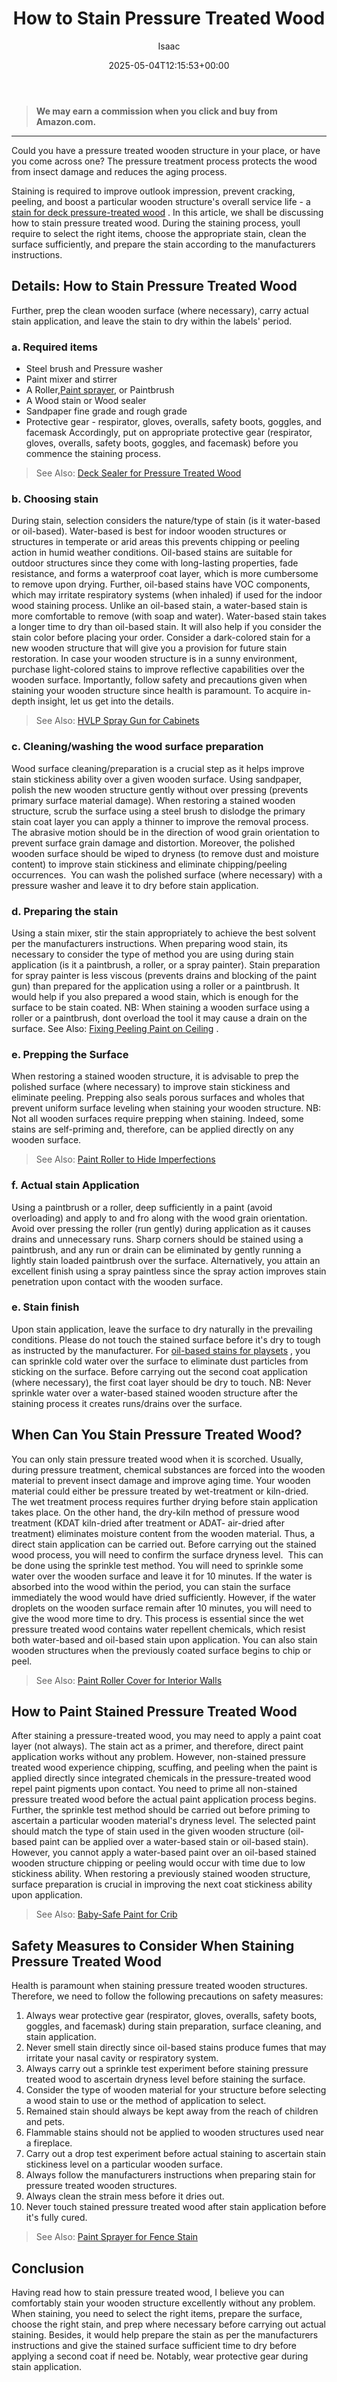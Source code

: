 ﻿---
author: Isaac
layout: post
title: How to Stain Pressure Treated Wood
date: '2025-05-04T12:15:53+00:00'
categories:
- DIY Paintings
tags: []
slug: /how-to-stain-pressure-treated-wood/
lastmod: 2025-05-07T12:21:28+03:00
---
> **We may earn a commission when you click and buy from Amazon.com.**
>

---
Could you have a pressure treated wooden structure in your place, or have you come across one? The pressure treatment process protects the wood from insect damage and reduces the aging process.

Staining is required to improve outlook impression, prevent cracking, peeling, and boost a particular wooden structure's overall service life - a
[stain for deck pressure-treated wood](https://pestpolicy.com/best-deck-stain-for-pressure-treated-wood/)
.
In this article, we shall be discussing how to stain pressure treated wood. During the staining process, youll require to select the right items, choose the appropriate stain, clean the surface sufficiently, and prepare the stain according to the manufacturers instructions.
## Details: How to Stain Pressure Treated Wood
Further, prep the clean wooden surface (where necessary), carry actual stain application, and leave the stain to dry within the labels' period.
### a. Required items
- Steel brush and Pressure washer
- Paint mixer and stirrer
- A Roller,[Paint sprayer](https://pestpolicy.com/best-sprayer-for-latex-paint/), or Paintbrush
- A Wood stain or Wood sealer
- Sandpaper  fine grade and rough grade
- Protective gear - respirator, gloves, overalls, safety boots, goggles, and facemask
Accordingly, put on appropriate protective gear (respirator, gloves, overalls, safety boots, goggles, and facemask) before you commence the staining process.
> See Also:
> [Deck Sealer for Pressure Treated Wood](https://pestpolicy.com/best-deck-sealer-for-pressure-treated-wood/)
### b. Choosing stain
During stain, selection considers the nature/type of stain (is it water-based or oil-based). Water-based is best for indoor wooden structures or structures in temperate or arid areas  this prevents chipping or peeling action in humid weather conditions.
Oil-based stains are suitable for outdoor structures since they come with long-lasting properties, fade resistance, and forms a waterproof coat layer, which is more cumbersome to remove upon drying. Further, oil-based stains have VOC components, which may irritate respiratory systems (when inhaled) if used for the indoor wood staining process.
Unlike an oil-based stain, a water-based stain is more comfortable to remove (with soap and water). Water-based stain takes a longer time to dry than oil-based stain. It will also help if you consider the stain color before placing your order.
Consider a dark-colored stain for a new wooden structure that will give you a provision for future stain restoration. In case your wooden structure is in a sunny environment, purchase light-colored stains to improve reflective capabilities over the wooden surface.
Importantly, follow safety and precautions given when staining your wooden structure since health is paramount. To acquire in-depth insight, let us get into the details.
> See Also:
> [HVLP Spray Gun for Cabinets](https://pestpolicy.com/best-hvlp-spray-gun-for-cabinets/)
### c. Cleaning/washing the wood  surface preparation
Wood surface cleaning/preparation is a crucial step as it helps improve stain stickiness ability over a given wooden surface. Using sandpaper, polish the new wooden structure gently without over pressing (prevents primary surface material damage).
When restoring a stained wooden structure, scrub the surface using a steel brush to dislodge the primary stain coat layer  you can apply a thinner to improve the removal process.  The abrasive motion should be in the direction of wood grain orientation to prevent surface grain damage and distortion.
Moreover, the polished wooden surface should be wiped to dryness (to remove dust and moisture content) to improve stain stickiness and eliminate chipping/peeling occurrences.  You can wash the polished surface (where necessary) with a pressure washer and leave it to dry before stain application.
### d. Preparing the stain
Using a stain mixer, stir the stain appropriately to achieve the best solvent per the manufacturers instructions.
When preparing wood stain, its necessary to consider the type of method you are using during stain application (is it a paintbrush, a roller, or a spray painter).
Stain preparation for spray painter is less viscous (prevents drains and blocking of the paint gun) than prepared for the application using a roller or a paintbrush.
It would help if you also prepared a wood stain, which is enough for the surface to be stain coated.
NB: When staining a wooden surface using a roller or a paintbrush, dont overload the tool  it may cause a drain on the surface. See Also:
[Fixing Peeling Paint on Ceiling](https://pestpolicy.com/how-do-i-fix-peeling-paint-on-ceiling/)
.
### e. Prepping the Surface
When restoring a stained wooden structure, it is advisable to prep the polished surface (where necessary) to improve stain stickiness and eliminate peeling.
Prepping also seals porous surfaces and wholes that prevent uniform surface leveling when staining your wooden structure.
NB: Not all wooden surfaces require prepping when staining. Indeed, some stains are self-priming and, therefore, can be applied directly on any wooden surface.
> See Also:
> [Paint Roller to Hide Imperfections](https://pestpolicy.com/best-paint-roller-to-hide-imperfections/)
### f. Actual stain Application
Using a paintbrush or a roller, deep sufficiently in a paint (avoid overloading) and apply to and fro along with the wood grain orientation. Avoid over pressing the roller (run gently) during application as it causes drains and unnecessary runs.
Sharp corners should be stained using a paintbrush, and any run or drain can be eliminated by gently running a lightly stain loaded paintbrush over the surface.
Alternatively, you attain an excellent finish using a spray paintless since the spray action improves stain penetration upon contact with the wooden surface.
### e. Stain finish
Upon stain application, leave the surface to dry naturally in the prevailing conditions. Please do not touch the stained surface before it's dry to tough as instructed by the manufacturer.
For
[oil-based stains for playsets](https://pestpolicy.com/best-stain-for-swing-set/)
, you can sprinkle cold water over the surface to eliminate dust particles from sticking on the surface.
Before carrying out the second coat application (where necessary), the first coat layer should be dry to touch.
NB: Never sprinkle water over a water-based stained wooden structure after the staining process  it creates runs/drains over the surface.
## When Can You Stain Pressure Treated Wood?
You can only stain pressure treated wood when it is scorched. Usually, during pressure treatment, chemical substances are forced into the wooden material to prevent insect damage and improve aging time.
Your wooden material could either be pressure treated by wet-treatment or kiln-dried. The wet treatment process requires further drying before stain application takes place.
On the other hand, the dry-kiln method of pressure wood treatment (KDAT kiln-dried after treatment or ADAT- air-dried after treatment) eliminates moisture content from the wooden material. Thus, a direct stain application can be carried out.
Before carrying out the stained wood process, you will need to confirm the surface dryness level.  This can be done using the sprinkle test method.
You will need to sprinkle some water over the wooden surface and leave it for 10 minutes. If the water is absorbed into the wood within the period, you can stain the surface immediately  the wood would have dried sufficiently.
However, if the water droplets on the wooden surface remain after 10 minutes, you will need to give the wood more time to dry.
This process is essential since the wet pressure treated wood contains water repellent chemicals, which resist both water-based and oil-based stain upon application.
You can also stain wooden structures when the previously coated surface begins to chip or peel.
> See Also:
> [Paint Roller Cover for Interior Walls](https://pestpolicy.com/best-paint-roller-cover-for-interior-walls/)
## How to Paint Stained Pressure Treated Wood
After staining a pressure-treated wood, you may need to apply a paint coat layer (not always). The stain act as a primer, and therefore, direct paint application works without any problem.
However, non-stained pressure treated wood experience chipping, scuffing, and peeling when the paint is applied directly since integrated chemicals in the pressure-treated wood repel paint pigments upon contact.
You need to prime all non-stained pressure treated wood before the actual paint application process begins. Further, the sprinkle test method should be carried out before priming to ascertain a particular wooden material's dryness level.
The selected paint should match the type of stain used in the given wooden structure (oil-based paint can be applied over a water-based stain or oil-based stain).
However, you cannot apply a water-based paint over an oil-based stained wooden structure  chipping or peeling would occur with time due to low stickiness ability.
When restoring a previously stained wooden structure, surface preparation is crucial in improving the next coat stickiness ability upon application.
> See Also:
> [Baby-Safe Paint for Crib](https://pestpolicy.com/best-baby-safe-paint-for-crib/)
## Safety Measures to Consider When Staining Pressure Treated Wood
Health is paramount when staining pressure treated wooden structures. Therefore, we need to follow the following precautions on safety measures:
1. Always wear protective gear (respirator, gloves, overalls, safety boots, goggles, and facemask) during stain preparation, surface cleaning, and stain application.
2. Never smell stain directly since oil-based stains produce fumes that may irritate your nasal cavity or respiratory system.
3. Always carry out a sprinkle test experiment before staining pressure treated wood to ascertain dryness level before staining the surface.
4. Consider the type of wooden material for your structure before selecting a wood stain to use or the method of application to select.
5. Remained stain should always be kept away from the reach of children and pets.
6. Flammable stains should not be applied to wooden structures used near a fireplace.
7. Carry out a drop test experiment before actual staining to ascertain stain stickiness level on a particular wooden surface.
8. Always follow the manufacturers instructions when preparing stain for pressure treated wooden structures.
9. Always clean the strain mess before it dries out.
10. Never touch stained pressure treated wood after stain application before it's fully cured.
> See Also:
> [Paint Sprayer for Fence Stain](https://pestpolicy.com/best-paint-sprayer-for-fence-stain/)
## Conclusion
Having read how to stain pressure treated wood, I believe you can comfortably stain your wooden structure excellently without any problem.
When staining, you need to select the right items, prepare the surface, choose the right stain, and prep where necessary before carrying out actual staining.
Besides, it would help prepare the stain as per the manufacturers instructions and give the stained surface sufficient time to dry before applying a second coat if need be. Notably, wear protective gear during stain application.
